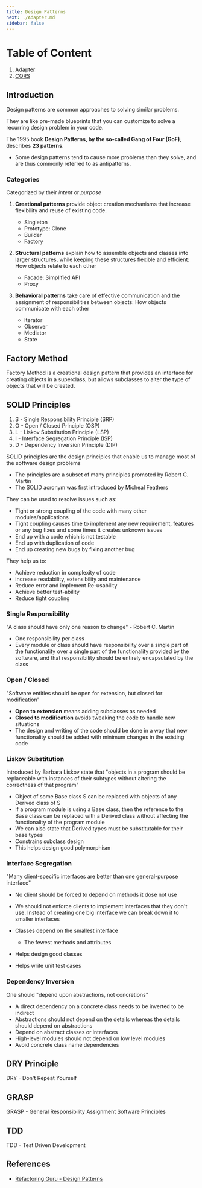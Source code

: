```yaml
---
title: Design Patterns
next: ./Adapter.md
sidebar: false
---
```


# Table of Content

1. [Adapter](./Adapter.md)
2. [CQRS](./CQRS.md)

## Introduction

Design patterns are common approaches to solving similar problems.

They are like pre-made blueprints that you can customize to solve a recurring design problem in your code.

The 1995 book **Design Patterns, by the so-called Gang of Four (GoF)**, describes **23 patterns**.

- Some design patterns tend to cause more problems than they solve, and are thus commonly referred to as antipatterns.

### Categories

Categorized by their _intent_ or _purpose_

1. **Creational patterns** provide object creation mechanisms that increase flexibility and reuse of existing code.

   - Singleton
   - Prototype: Clone
   - Builder
   - [Factory](#factory-method)

2. **Structural patterns** explain how to assemble objects and classes into larger structures, while keeping these structures flexible and efficient: How objects relate to each other

   - Facade: Simplified API
   - Proxy

3. **Behavioral patterns** take care of effective communication and the assignment of responsibilities between objects: How objects communicate with each other

   - Iterator
   - Observer
   - Mediator
   - State

## Factory Method

Factory Method is a creational design pattern that provides an interface for creating objects in a superclass, but allows subclasses to alter the type of objects that will be created.

## SOLID Principles

1. S - Single Responsibility Principle (SRP)
2. O - Open / Closed Principle (OSP)
3. L - Liskov Substitution Principle (LSP)
4. I - Interface Segregation Principle (ISP)
5. D - Dependency Inversion Principle (DIP)

SOLID principles are the design principles that enable us to manage most of the software design problems

- The principles are a subset of many principles promoted by Robert C. Martin
- The SOLID acronym was first introduced by Micheal Feathers

They can be used to resolve issues such as:

- Tight or strong coupling of the code with many other modules/applications
- Tight coupling causes time to implement any new requirement, features or any bug fixes and some times it creates unknown issues
- End up with a code which is not testable
- End up with duplication of code
- End up creating new bugs by fixing another bug

They help us to:

- Achieve reduction in complexity of code
- increase readability, extensibility and maintenance
- Reduce error and implement Re-usability
- Achieve better test-ability
- Reduce tight coupling

### Single Responsibility

"A class should have only one reason to change" - Robert C. Martin

- One responsibility per class
- Every module or class should have responsibility over a single part of the functionality over a single part of the functionality provided by the software, and that responsibility should be entirely encapsulated by the class

### Open / Closed

"Software entities should be open for extension, but closed for modification"

- **Open to extension** means adding subclasses as needed
- **Closed to modification** avoids tweaking the code to handle new situations
- The design and writing of the code should be done in a way that new functionality should be added with minimum changes in the existing code

### Liskov Substitution

Introduced by Barbara Liskov state that "objects in a program should be replaceable with instances of their subtypes without altering the correctness of that program"

- Object of some Base class S can be replaced with objects of any Derived class of S
- If a program module is using a Base class, then the reference to the Base class can be replaced with a Derived class without affecting the functionality of the program module
- We can also state that Derived types must be substitutable for their base types
- Constrains subclass design
- This helps design good polymorphism

### Interface Segregation

"Many client-specific interfaces are better than one general-purpose interface"

- No client should be forced to depend on methods it dose not use
- We should not enforce clients to implement interfaces that they don't use. Instead of creating one big interface we can break down it to smaller interfaces
- Classes depend on the smallest interface

  - The fewest methods and attributes

- Helps design good classes
- Helps write unit test cases

### Dependency Inversion

One should "depend upon abstractions, not concretions"

- A direct dependency on a concrete class needs to be inverted to be indirect
- Abstractions should not depend on the details whereas the details should depend on abstractions
- Depend on abstract classes or interfaces
- High-level modules should not depend on low level modules
- Avoid concrete class name dependencies

## DRY Principle

DRY - Don't Repeat Yourself

## GRASP

GRASP - General Responsibility Assignment Software Principles

## TDD

TDD - Test Driven Development

## References

- [Refactoring Guru - Design Patterns](https://refactoring.guru/design-patterns)
